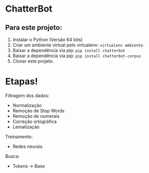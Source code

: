 # ChatterBot

## Para este projeto:

1. Instalar o Python (Versão 64 bits)
2. Criar um ambiente virtual pelo virtualenv: `virtualenv ambiente`.
3. Baixar a dependência via pip: `pip install chatterbot`
4. Baixar a dependência via pip: `pip install chatterbot-corpus`
5. Clonar este projeto.

 # Etapas!
 
Filtragem dos dados:
  - Normalização
  - Remoção de Stop Words
  - Remoção de numerais
  - Correção ortográfica
  - Lematização

Treinamento:
  - Redes neurais

Busca:
 - Tokens -> Base